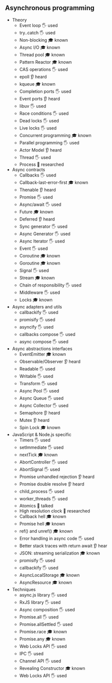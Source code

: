 ## Asynchronous programming

- Theory
  - Event loop 🖐️ used
  - try..catch 🖐️ used
  - Non-blocking 🎓 known
  - Async I/O 🎓 known
  - Thread pool 🎓 known
  - Pattern Reactor 🎓 known
  - CAS operations 🖐️ used
  - epoll 👂 heard
  - kqueue 🎓 known
  - Completion ports 🖐️ used
  - Event ports 👂 heard
  - libuv 🖐️ used
  - Race conditions 🖐️ used
  - Dead locks 🖐️ used
  - Live locks 🖐️ used
  - Concurrent programming 🎓 known
  - Parallel programming 🖐️ used
  - Actor Model 👂 heard
  - Thread 🖐️ used
  - Process 🔬 researched
- Async contracts
  - Callbacks 🖐️ used
  - Callback-last-error-first 🎓 known
  - Thenable 👂 heard
  - Promise 🖐️ used
  - Async/await 🖐️ used
  - Future 🎓 known
  - Deferred 👂 heard
  - Sync generator 🖐️ used
  - Async Generator 🖐️ used
  - Async Iterator 🖐️ used
  - Event 🖐️ used
  - Coroutine 🎓 known
  - Goroutine 🎓 known
  - Signal 🖐️ used
  - Stream 🎓 known
  - Chain of responsibility 🖐️ used
  - Middleware 🖐️ used
  - Locks 🎓 known
- Async adapters and utils
  - callbackify 🖐️ used
  - promisify 🖐️ used
  - asyncify 🖐️ used
  - callbacks compose 🖐️ used
  - async compose 🖐️ used
- Async abstractions interfaces
  - EventEmitter 🎓 known
  - Observable/Observer 👂 heard
  - Readable 🖐️ used
  - Writable 🖐️ used
  - Transform 🖐️ used
  - Async Pool 🖐️ used
  - Async Queue 🖐️ used
  - Async Collector 🖐️ used
  - Semaphore 👂 heard
  - Mutex 👂 heard
  - Spin Lock 🎓 known
- JavaScript & Node.js specific
  - Timers 🖐️ used
  - setImmediate 🖐️ used
  - nextTick 🎓 known
  - AbortController 🖐️ used
  - AbortSignal 🖐️ used
  - Promise unhandled rejection 👂 heard
  - Promise double resolve 👂 heard
  - child_process 🖐️ used
  - worker_threads 🖐️ used
  - Atomics 📢 talked
  - High resolution clock 🔬 researched
  - Callback hell 🎓 known
  - Promise hell 🎓 known
  - ref() and unref() 🎓 known
  - Error handling in async code 🖐️ used
  - Better stack traces with return await 👂 hear
  - JSON: streaming serialization 🎓 known
  - promisify 🖐️ used
  - callbackify 🖐️ used
  - AsyncLocalStorage 🎓 known
  - AsyncResource 🎓 known
- Techniques
  - async.js library 🖐️ used
  - RxJS library 🖐️ used
  - Async composition 🖐️ used
  - Promise.all 🖐️ used
  - Promise.allSettled 🖐️ used 
  - Promise.race 🎓 known
  - Promise.any 🎓 known
  - Web Locks API 🖐️ used 
  - IPC 🖐️ used
  - Channel API 🖐️ used 
  - Revealing Constructor 🎓 known
  - Web Locks API 🖐️ used

